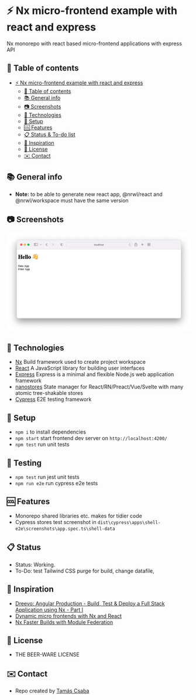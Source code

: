 # :zap: Nx micro-frontend example with react and express

Nx monorepo with react based micro-frontend applications with express API

## :page_facing_up: Table of contents

* [:zap: Nx micro-frontend example with react and express](#zap-nx-micro-frontend-example-with-react-and-express)
  * [:page_facing_up: Table of contents](#page_facing_up-table-of-contents)
  * [:books: General info](#books-general-info)
  * [:camera: Screenshots](#camera-screenshots)
  * [:signal_strength: Technologies](#signal_strength-technologies)
  * [:floppy_disk: Setup](#floppy_disk-setup)
  * [:cool: Features](#cool-features)
  * [:clipboard: Status & To-do list](#clipboard-status)
  * [:clap: Inspiration](#clap-inspiration)
  * [:file_folder: License](#file_folder-license)
  * [:envelope: Contact](#envelope-contact)

## :books: General info

* **Note:** to be able to generate new react app, @nrwl/react and @nrwl/workspace must have the same version

## :camera: Screenshots

![Frontend screenshot](./imgs/screenshot.png)

## :signal_strength: Technologies

* [Nx](https://nx.dev) Build framework used to create project workspace
* [React](https://reactjs.org/)  A JavaScript library for building user interfaces
* [Express](https://expressjs.com/) Express is a minimal and flexible Node.js web application framework
* [nanostores](https://github.com/nanostores/nanostores) State manager for React/RN/Preact/Vue/Svelte with many atomic tree-shakable stores
* [Cypress](https://www.cypress.io/) E2E testing framework

## :floppy_disk: Setup

* `npm i` to install dependencies
* `npm start` start frontend dev server on `http://localhost:4200/`
* `npm test` run unit tests

## :wrench: Testing
* `npm test` run jest unit tests
* `npm run e2e` run cypress e2e tests

## :cool: Features

* Monorepo shared libraries etc. makes for tidier code
* Cypress stores test screenshot in `dist\cypress\apps\shell-e2e\screenshots\app.spec.ts\shell-data`

## :clipboard: Status

* Status: Working.
* To-Do: test Tailwind CSS purge for build, change datafile,

## :clap: Inspiration

* [Dreevo: Angular Production - Build, Test & Deploy a Full Stack Application using Nx - Part I](https://www.youtube.com/watch?v=j38ufd8Q86w&t=119s)
* [Dynamic micro frontends with Nx and React](https://medium.com/@wangel13/dynamic-micro-frontends-with-nx-and-react-d04a350732a4)
* [Nx Faster Builds with Module Federation](https://nx.dev/recipes/module-federation/faster-builds)

## :file_folder: License

* THE BEER-WARE LICENSE

## :envelope: Contact

* Repo created by [Tamás Csaba](https://github.com/tamascsaba)
